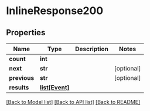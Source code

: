# InlineResponse200

## Properties

Name | Type | Description | Notes
------------ | ------------- | ------------- | -------------
**count** | **int** |  | 
**next** | **str** |  | [optional] 
**previous** | **str** |  | [optional] 
**results** | [**list[Event]**](Event.md) |  | 

[[Back to Model list]](../#documentation-for-models) [[Back to API list]](../#documentation-for-api-endpoints) [[Back to README]](../)


